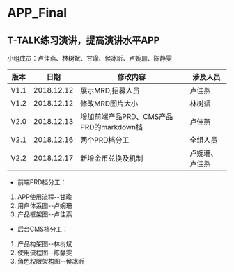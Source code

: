 # APP_Final  
## T-TALK练习演讲，提高演讲水平APP
小组成员：卢佳燕、林树斌、甘瑜、候冰昕、卢婉珊、陈静雯

版本|日期 | 修改内容 | 涉及人员
---|---|---|---
V1.1|2018.12.12 | 展示MRD,招募人员| 卢佳燕
V1.2|2018.12.12 | 修改MRD图片大小| 林树斌
V2.0|2018.12.13 | 增加前端产品PRD、CMS产品PRD的markdown档| 卢佳燕
V2.1|2018.12.16 | 两个PRD档分工| 全组人员 
V2.2|2018.12.17 | 新增金币兑换及机制| 卢婉珊、卢佳燕



* 前端PRD档分工：
1. APP使用流程--甘瑜 
2. 用户体系图--卢婉珊
3. 产品框架图--卢佳燕

* 后台CMS档分工：
1. 产品构架图--林树斌
2. 使用流程图--陈静雯
3. 角色权限架构图--侯冰昕
